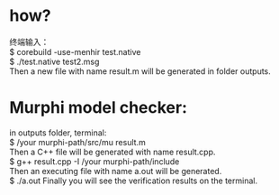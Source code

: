 # how?
 终端输入：  
 $ corebuild -use-menhir test.native   
 $ ./test.native  test2.msg    
 Then a new file with name result.m will be generated in folder outputs.   
# Murphi model checker:
 in outputs folder, terminal:  
 $ /your murphi-path/src/mu result.m   
Then a C++ file will be generated with name result.cpp.  
 $ g++ result.cpp -I /your murphi-path/include   
Then an executing file with name a.out will be generated.  
 $ ./a.out
Finally you will see the verification results on the terminal.  
   
